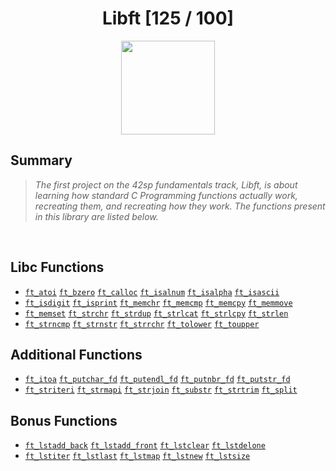 <div align="center"><h1>Libft [125 / 100]</h1></div>

<div align="center">
   <a href="https://github.com/ArthurSobreira/42_libft" target="_blank">
      <img height=150 src="https://game.42sp.org.br/static/assets/achievements/libftm.png" hspace = "10">
   </a>
</div>

## Summary
> <i>The first project on the 42sp fundamentals track, Libft, is about</i>
> <i>learning how standard C Programming functions actually work, recreating them,</i>
> <i> and recreating how they work. The functions present in this library are listed below.</i>

<br>

## Libc Functions

* [`ft_atoi`](src/ft_atoi.c) [`ft_bzero`](src/ft_bzero.c) [`ft_calloc`](src/ft_calloc.c) [`ft_isalnum`](src/ft_isalnum.c) [`ft_isalpha`](src/ft_isalpha.c) [`ft_isascii`](src/ft_isascii.c)
* [`ft_isdigit`](src/ft_isdigit.c) [`ft_isprint`](src/ft_isprint.c) [`ft_memchr`](src/ft_memchr.c) [`ft_memcmp`](src/ft_memcmp.c) [`ft_memcpy`](src/ft_memcpy.c) [`ft_memmove`](src/ft_memmove.c)
* [`ft_memset`](src/ft_memset.c) [`ft_strchr`](src/ft_strchr.c) [`ft_strdup`](src/ft_strdup.c) [`ft_strlcat`](src/ft_strlcat.c) [`ft_strlcpy`](src/ft_strlcpy.c) [`ft_strlen`](src/ft_strlen.c)
* [`ft_strncmp`](src/ft_strncmp.c) [`ft_strnstr`](src/ft_strnstr.c) [`ft_strrchr`](src/ft_strrchr.c) [`ft_tolower`](src/ft_tolower.c) [`ft_toupper`](src/ft_toupper.c) 

## Additional Functions

* [`ft_itoa`](src/ft_itoa.c) [`ft_putchar_fd`](src/ft_putchar_fd.c) [`ft_putendl_fd`](src/ft_putendl_fd.c) [`ft_putnbr_fd`](src/ft_putnbr_fd.c) [`ft_putstr_fd`](src/ft_putstr_fd.c) 
* [`ft_striteri`](src/ft_striteri.c) [`ft_strmapi`](src/ft_strmapi.c) [`ft_strjoin`](src/ft_strjoin.c) [`ft_substr`](src/ft_substr.c) [`ft_strtrim`](src/ft_strtrim.c) [`ft_split`](src/ft_split.c)

## Bonus Functions

* [`ft_lstadd_back`](src/ft_lstadd_back_bonus.c) [`ft_lstadd_front`](src/ft_lstadd_front_bonus.c) [`ft_lstclear`](src/ft_lstclear_bonus.c) [`ft_lstdelone`](src/ft_lstdelone_bonus.c)
* [`ft_lstiter`](src/ft_lstiter_bonus.c) [`ft_lstlast`](src/ft_lstlast_bonus.c) [`ft_lstmap`](src/ft_lstmap_bonus.c) [`ft_lstnew`](src/ft_lstnew_bonus.c) [`ft_lstsize`](src/ft_lstsize_bonus.c) 


